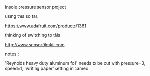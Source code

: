 
insole pressure sensor project


using this so far, 

https://www.adafruit.com/products/1361

thinking of switching to this

http://www.sensorfilmkit.com


notes : 

'Reynolds heavy duty aluminum foil' needs to be cut with pressure=3, speed=1, 'writing paper' setting in cameo

